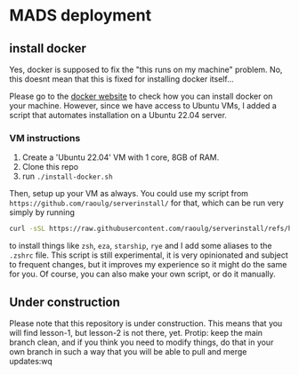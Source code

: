 # MADS deployment

## install docker
Yes, docker is supposed to fix the "this runs on my machine" problem.
No, this doesnt mean that this is fixed for installing docker itself...

Please go to the [docker website](https://docs.docker.com) to check how you can install docker on your machine.
However, since we have access to Ubuntu VMs, I added a script that automates installation on a Ubuntu 22.04 server.

### VM instructions
1. Create a 'Ubuntu 22.04' VM with 1 core, 8GB of RAM.
2. Clone this repo
3. run `./install-docker.sh`

Then, setup up your VM as always.
You could use my script from `https://github.com/raoulg/serverinstall/` for that,
which can be run very simply by running
```bash
curl -sSL https://raw.githubusercontent.com/raoulg/serverinstall/refs/heads/master/generalserver.sh | bash
```
to install things like `zsh`, `eza`, `starship`, `rye`  and I add some aliases to the `.zshrc` file.
This script is still experimental, it is very opinionated and subject to frequent changes, but it improves my experience so
it might do the same for you. Of course, you can also make your own script, or do it manually.

## Under construction
Please note that this repository is under construction.
This means that you will find lesson-1, but lesson-2 is not there, yet.
Protip: keep the main branch clean, and if you think you need to modify things, do 
that in your own branch in such a way that you will be able to pull and merge updates:wq




